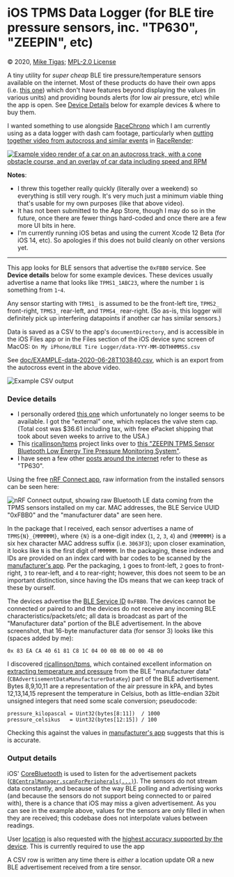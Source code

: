 # iOS TPMS Data Logger (for BLE tire pressure sensors, inc. "TP630", "ZEEPIN", etc)

&copy; 2020, [Mike Tigas](https://mike.tig.as/); [MPL-2.0 License](LICENSE.txt)

A tiny utility for _super cheap_ BLE tire pressure/temperature sensors available on the internet. Most of these products do have their own apps (i.e. [this one](https://apps.apple.com/us/app/tpmsii/id1436006976)) which don't have features beyond displaying the values (in various units) and providing bounds alerts (for low air pressure, etc) while the app is open. See [Device Details](#device-details) below for example devices & where to buy them.

I wanted something to use alongside [RaceChrono](https://racechrono.com/) which I am currently using as a data logger with dash cam footage, particularly when [putting together video from autocross and similar events](https://www.youtube.com/playlist?list=PLRa9P6UDYxmqmdjMVgHUMYNy2yOgHtS_r) in [RaceRender](http://racerender.com/Products/index.html):

[![Example video render of a car on an autocross track, with a cone obstacle course, and an overlay of car data including speed and RPM](https://github.com/mtigas/iOS-BLE-Tire-Logger/blob/main/doc/screenshot-video.jpg?raw=true)](https://www.youtube.com/watch?v=oGNmTjFpWAI&list=PLRa9P6UDYxmqmdjMVgHUMYNy2yOgHtS_r&index=2)

**Notes**:
* I threw this together really quickly (literally over a weekend) so everything is still very rough. It's very much just a minimum viable thing that's usable for my own purposes (like that above video).
* It has not been submitted to the App Store, though I may do so in the future, once there are fewer things hard-coded and once there are a few more UI bits in here.
* I'm currently running iOS betas and using the current Xcode 12 Beta (for iOS 14, etc). So apologies if this does not build cleanly on other versions yet.

---

This app looks for BLE sensors that advertise the `0xFBB0` service. See **Device details** below for some example devices. These devices usually advertise a name that looks like `TPMS1_1ABC23`, where the number `1` is something from `1`-`4`.

Any sensor starting with `TPMS1_` is assumed to be the front-left tire, `TPMS2_` front-right, `TPMS3_` rear-left, and `TPMS4_` rear-right. (So as-is, this logger will definitely pick up interfering datapoints if another car has similar sensors.)

Data is saved as a CSV to the app's `documentDirectory`, and is accessible in the iOS Files app or in the Files section of the iOS device sync screen of MacOS: `On My iPhone/BLE Tire Logger/data-YYY-MM-DDTHHMMSS.csv`

See [doc/EXAMPLE-data-2020-06-28T103840.csv](doc/EXAMPLE-data-2020-06-28T103840.csv), which is an export from the autocross event in the above video.

![Example CSV output](https://github.com/mtigas/iOS-BLE-Tire-Logger/blob/main/doc/screenshot-csv.png?raw=true)


### Device details

* I personally ordered [this one](https://www.aliexpress.com/item/4000319184474.html) which unfortunately no longer seems to be available. I got the "external" one, which replaces the valve stem cap. (Total cost was $36.61 including tax, with free ePacket shipping that took about seven weeks to arrive to the USA.)
* This [ricallinson/tpms](https://github.com/ricallinson/tpms) project links over to [this "ZEEPIN TPMS Sensor Bluetooth Low Energy Tire Pressure Monitoring System"](https://smile.amazon.com/gp/product/B079JXMM2P/).
* I have seen a few other [posts around the internet](https://raspberrypi.stackexchange.com/questions/76959/how-to-decode-tpms-sensor-data-through-rpi3-bluetooth) refer to these as "TP630".

Using the free [nRF Connect app](https://www.nordicsemi.com/Software-and-tools/Development-Tools/nRF-Connect-for-mobile), raw information from the installed sensors can be seen here:

![nRF Connect output, showing raw Bluetooth LE data coming from the TPMS sensors installed on my car. MAC addresses, the BLE Service UUID "0xFBB0" and the "manufacturer data" are seen here.](https://github.com/mtigas/iOS-BLE-Tire-Logger/blob/main/doc/screenshot-nrfconnect.png?raw=true)

In the package that I received, each sensor advertises a name of `TPMS{N}_{MMMMMM}`, where `{N}` is a one-digit index (`1`, `2`, `3`, `4`) and `{MMMMMM}` is a six hex character MAC address suffix (i.e. `3063F3`); upon closer examination, it looks like `N` is the first digit of `MMMMMM`. In the packaging, these indexes and IDs are provided on an index card with bar codes to be scanned by the [manufacturer's app](https://apps.apple.com/us/app/tpmsii/id1436006976). Per the packaging, `1` goes to front-left, `2` goes to front-right, `3` to rear-left, and `4` to rear-right; however, this does not seem to be an important distinction, since having the IDs means that we can keep track of these by ourself.

The devices advertise the [BLE Service ID](https://www.bluetooth.com/specifications/gatt/services/) `0xFBB0`. The devices cannot be connected or paired to and the devices do not receive any incoming BLE characteristics/packets/etc; all data is broadcast as part of the "Manufacturer data" portion of the BLE advertisement. In the above screenshot, that 16-byte manufacturer data (for sensor 3) looks like this (spaces added by me):

```
0x 83 EA CA 40 61 81 C8 1C 04 00 0B 0B 00 00 4B 00
```

I discovered [ricallinson/tpms](https://github.com/ricallinson/tpms), which contained excellent information on [extracting temperature and pressure](https://github.com/ricallinson/tpms/blob/master/sensor.go#L15-L20) from the BLE "manufacturer data" (`CBAdvertisementDataManufacturerDataKey`) part of the BLE advertisement. Bytes 8,9,10,11 are a representation of the air pressure in kPA, and bytes 12,13,14,15 represent the temperature in Celsius, both as little-endian 32bit unsigned integers that need some scale conversion; pseudocode:

```
pressure_kilopascal = Uint32(bytes[8:11])  / 1000
pressure_celsikus   = Uint32(bytes[12:15]) / 100
```

Checking this against the values in [manufacturer's app](https://apps.apple.com/us/app/tpmsii/id1436006976) suggests that this is is accurate.

### Output details

iOS' [CoreBluetooth](https://developer.apple.com/documentation/corebluetooth) is used to listen for the advertisement packets ([`CBCentralManager.scanForPeripherals(...)`](https://developer.apple.com/documentation/corebluetooth/cbcentralmanager/1518986-scanforperipherals)). The sensors do not stream data constantly, and because of the way BLE polling and advertising works (and because the sensors do not support being connected to or paired with), there is a chance that iOS may miss a given advertisement. As you can see in the example above, values for the sensors are only filled in when they are received; this codebase does not interpolate values between readings.

User [location](https://developer.apple.com/documentation/corelocation) is also requested with the [highest accuracy supported by the device](https://developer.apple.com/documentation/corelocation/kcllocationaccuracybestfornavigation). This is currently required to use the app

A CSV row is written any time there is _either_ a location update OR a new BLE advertisement received from a tire sensor.

